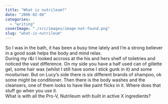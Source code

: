 ```yaml
---
title: "What is nutrileum?"
date: "2006-02-08"
categories: 
  - "writing"
coverImage: "./src/images/image-not-found.png"
slug: "what-is-nutrileum"
---
```


So I was in the bath, it has been a busy time lately and I’m a strong believer in a good soak helps the body and mind relax.  
During my r&r I looked accross at the his and hers shelf of toiletries and noticed the vast difference. On my side you have a half used can of gillette gel, some hair wax (whilst I still have some I stick gunk in it) and some mosituriser. But on Lucy’s side there is six different brands of shampoo, ok some might be conditioner. Then there is the body washes and the cleansers, one of them looks to have like paint flicks in it. Where does that stuff go when you use it.  
What is with all the Pro-V, Nutrileum with built in active X ingredients?
